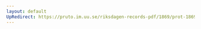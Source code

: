```yaml
---
layout: default
UpRedirect: https://pruto.im.uu.se/riksdagen-records-pdf/1869/prot-1869--ak--128/prot-1869--ak--128_007.pdf
---
```

